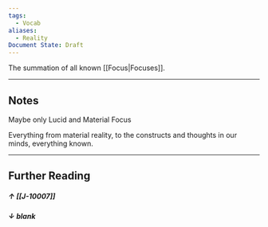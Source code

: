 ```yaml
---
tags:
  - Vocab
aliases:
  - Reality
Document State: Draft
---
```

The summation of all known [[Focus|Focuses]].
- - -
## Notes
Maybe only Lucid and Material Focus

Everything from material reality, to the constructs and thoughts in our minds, everything known.
- - -
## Further Reading
##### ↑ [[J-10007]]
##### ↓ _blank_